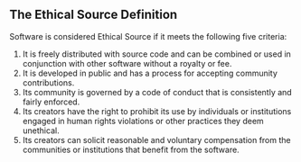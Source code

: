 ## The Ethical Source Definition

Software is considered Ethical Source if it meets the following five criteria:

1. It is freely distributed with source code and can be combined or used in conjunction with other software without a royalty or fee.
1. It is developed in public and has a process for accepting community contributions.
1. Its community is governed by a code of conduct that is consistently and fairly enforced.
1. Its creators have the right to prohibit its use by individuals or institutions engaged in human rights violations or other practices they deem unethical.
1. Its creators can solicit reasonable and voluntary compensation from the communities or institutions that benefit from the software.
